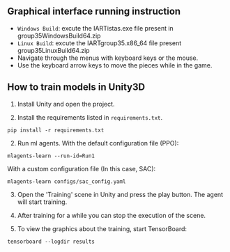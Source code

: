 ## Graphical interface running instruction
- `Windows Build`: excute the IARTistas.exe file present in group35WindowsBuild64.zip
- `Linux Build`: excute the IARTgroup35.x86_64 file present group35LinuxBuild64.zip
- Navigate through the menus with keyboard keys or the mouse.
- Use the keyboard arrow keys to move the pieces while in the game.

## How to train models in Unity3D

1. Install Unity and open the project.

1. Install the requirements listed in `requirements.txt`.
```
pip install -r requirements.txt
```

2. Run ml agents.
With the default configuration file (PPO):
```
mlagents-learn --run-id=Run1
```

With a custom configuration file (In this case, SAC):
```
mlagents-learn configs/sac_config.yaml
```

3. Open the 'Training' scene in Unity and press the play button. The agent will start training.

4. After training for a while you can stop the execution of the scene.

5. To view the graphics about the training, start TensorBoard:
```
tensorboard --logdir results
```


